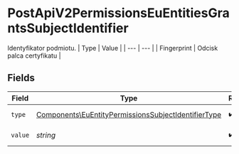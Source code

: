 # PostApiV2PermissionsEuEntitiesGrantsSubjectIdentifier

Identyfikator podmiotu.
| Type | Value |
| --- | --- |
| Fingerprint | Odcisk palca certyfikatu |


## Fields

| Field                                                                                                                      | Type                                                                                                                       | Required                                                                                                                   | Description                                                                                                                |
| -------------------------------------------------------------------------------------------------------------------------- | -------------------------------------------------------------------------------------------------------------------------- | -------------------------------------------------------------------------------------------------------------------------- | -------------------------------------------------------------------------------------------------------------------------- |
| `type`                                                                                                                     | [Components\EuEntityPermissionsSubjectIdentifierType](../../Models/Components/EuEntityPermissionsSubjectIdentifierType.md) | :heavy_check_mark:                                                                                                         | Typ identyfikatora.                                                                                                        |
| `value`                                                                                                                    | *string*                                                                                                                   | :heavy_check_mark:                                                                                                         | Wartość identyfikatora.                                                                                                    |